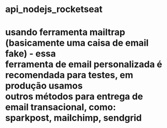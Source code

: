 # api_nodejs_rocketseat <br>
# usando ferramenta mailtrap (basicamente uma caisa de email fake) - essa <br> ferramenta de email personalizada é recomendada para testes, em produção usamos <br> outros métodos para entrega de email transacional, como: sparkpost, mailchimp, sendgrid
